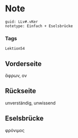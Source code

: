 # Note
```
guid: LLv#.vKer
notetype: Einfach + Eselsbrücke
```

### Tags
```
Lektion54
```

## Vorderseite
ἄφρων, ον

## Rückseite
unverständig, unwissend

## Eselsbrücke
φρόνιμος
